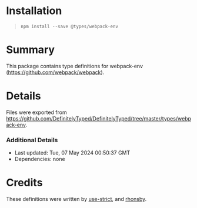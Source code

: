 # Installation
> `npm install --save @types/webpack-env`

# Summary
This package contains type definitions for webpack-env (https://github.com/webpack/webpack).

# Details
Files were exported from https://github.com/DefinitelyTyped/DefinitelyTyped/tree/master/types/webpack-env.

### Additional Details
 * Last updated: Tue, 07 May 2024 00:50:37 GMT
 * Dependencies: none

# Credits
These definitions were written by [use-strict](https://github.com/use-strict), and [rhonsby](https://github.com/rhonsby).
